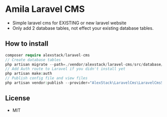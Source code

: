 # Amila Laravel CMS

-   Simple laravel cms for EXISTING or new laravel website
-   Only add 2 database tables, not effect your existing database tables.

## How to install

```php
composer require alexstack/laravel-cms
// Create database tables
php artisan migrate --path=./vendor/alexstack/laravel-cms/src/database/migrations/
// Add Auth route to Laravel if you didn't install yet
php artisan make:auth
// Publish config file and view files
php artisan vendor:publish --provider="AlexStack\LaravelCms\LaravelCmsServiceProvider"
```

## License

-   MIT

